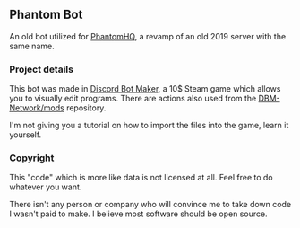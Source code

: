 ## Phantom Bot

An old bot utilized for [PhantomHQ](https://phantomhq.club), a revamp of an old 2019 server with the same name.

### Project details
This bot was made in [Discord Bot Maker](https://store.steampowered.com/app/682130/Discord_Bot_Maker/), a 10$ Steam game which allows you to visually edit programs. There are actions also used from the [DBM-Network/mods](https://github.com/dbm-network/mods) repository.

I'm not giving you a tutorial on how to import the files into the game, learn it yourself.

### Copyright
This "code" which is more like data is not licensed at all. Feel free to do whatever you want.

There isn't any person or company who will convince me to take down code I wasn't paid to make. I believe most software should be open source.